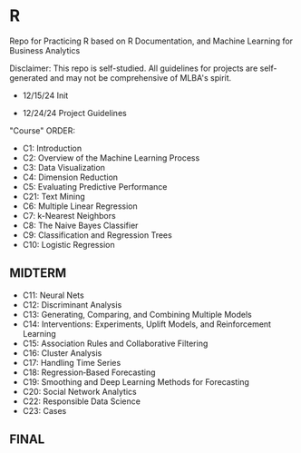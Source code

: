 # R
Repo for Practicing R based on R Documentation, and Machine Learning for Business Analytics

Disclaimer: This repo is self-studied. All guidelines for projects are self-generated and may not be comprehensive of MLBA's spirit.

- 12/15/24 Init

- 12/24/24 Project Guidelines 

"Course" ORDER: 

- C1: Introduction
- C2: Overview of the Machine Learning Process
- C3: Data Visualization
- C4: Dimension Reduction
- C5: Evaluating Predictive Performance
- C21: Text Mining
- C6: Multiple Linear Regression
- C7: k-Nearest Neighbors
- C8: The Naive Bayes Classifier
- C9: Classification and Regression Trees
- C10: Logistic Regression

## MIDTERM

- C11: Neural Nets
- C12: Discriminant Analysis
- C13: Generating, Comparing, and Combining Multiple Models
- C14: Interventions: Experiments, Uplift Models, and Reinforcement Learning
- C15: Association Rules and Collaborative Filtering
- C16: Cluster Analysis
- C17: Handling Time Series
- C18: Regression‐Based Forecasting
- C19: Smoothing and Deep Learning Methods for Forecasting
- C20: Social Network Analytics
- C22: Responsible Data Science
- C23: Cases

## FINAL